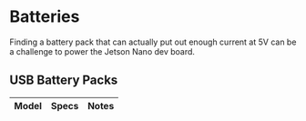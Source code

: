 # Batteries

Finding a battery pack that can actually put out enough current at 5V can be a challenge to power the Jetson Nano dev board.

## USB Battery Packs

| Model | Specs | Notes |
| --- | --- | --- |

